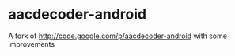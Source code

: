 aacdecoder-android
==================

A fork of http://code.google.com/p/aacdecoder-android with some improvements